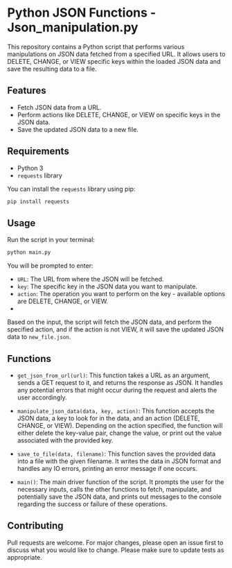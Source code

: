 # Python JSON Functions - Json_manipulation.py

This repository contains a Python script that performs various manipulations on JSON data fetched from a specified URL. It allows users to DELETE, CHANGE, or VIEW specific keys within the loaded JSON data and save the resulting data to a file.

## Features

- Fetch JSON data from a URL.
- Perform actions like DELETE, CHANGE, or VIEW on specific keys in the JSON data.
- Save the updated JSON data to a new file.

## Requirements

- Python 3
- `requests` library

You can install the `requests` library using pip:

```bash
pip install requests
```

## Usage

Run the script in your terminal:

```bash
python main.py
```

You will be prompted to enter:

- `URL`: The URL from where the JSON will be fetched.
- `key`: The specific key in the JSON data you want to manipulate.
- `action`: The operation you want to perform on the key - available options are DELETE, CHANGE, or VIEW.
- 
Based on the input, the script will fetch the JSON data, and perform the specified action, and if the action is not VIEW, it will save the updated JSON data to `new_file.json`.

## Functions

- `get_json_from_url(url)`: This function takes a URL as an argument, sends a GET request to it, and returns the response as JSON. It handles any potential errors that might occur during the request and alerts the user accordingly.

- `manipulate_json_data(data, key, action)`: This function accepts the JSON data, a key to look for in the data, and an action (DELETE, CHANGE, or VIEW). Depending on the action specified, the function will either delete the key-value pair, change the value, or print out the value associated with the provided key.

- `save_to_file(data, filename)`: This function saves the provided data into a file with the given filename. It writes the data in JSON format and handles any IO errors, printing an error message if one occurs.

- `main()`: The main driver function of the script. It prompts the user for the necessary inputs, calls the other functions to fetch, manipulate, and potentially save the JSON data, and prints out messages to the console regarding the success or failure of these operations.


## Contributing

Pull requests are welcome. For major changes, please open an issue first to discuss what you would like to change.
Please make sure to update tests as appropriate.
